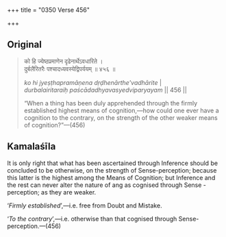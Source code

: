 +++
title = "0350 Verse 456"

+++
## Original 
>
> को हि ज्येष्ठप्रमाणेन दृढेनार्थेऽवधारिते ।  
> दुर्बलैरितरैः पश्चादध्यवस्येद्विपर्ययम् ॥ ४५६ ॥ 
>
> *ko hi jyeṣṭhapramāṇena dṛḍhenārthe'vadhārite* \|  
> *durbalairitaraiḥ paścādadhyavasyedviparyayam* \|\| 456 \|\| 
>
> “When a thing has been duly apprehended through the firmly established highest means of cognition,—how could one ever have a cognition to the contrary, on the strength of the other weaker means of cognition?”—(456)



## Kamalaśīla

It is only right that what has been ascertained through Inference should be concluded to be otherwise, on the strength of Sense-perception; because this latter is the highest among the Means of Cognition; but Inference and the rest can never alter the nature of ang as cognised through Sense -perception; as they are weaker.

‘*Firmly established*’,—i.e. free from Doubt and Mistake.

‘*To the contrary*’,—i.e. otherwise than that cognised through Sense-perception.—(456)


